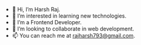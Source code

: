 - 👋 Hi, I’m Harsh Raj.
- 👀 I’m interested in learning new technologies.
- 🌱 I’m a Frontend Developer.
- 💞️ I’m looking to collaborate in web development.
- 📫 You can reach me at rajharsh793@gmail.com.

<!---
RajHarsh27/RajHarsh27 is a ✨ special ✨ repository because its `README.md` (this file) appears on your GitHub profile.
You can click the Preview link to take a look at your changes.
--->
